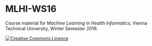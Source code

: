 # MLHI-WS16
Course material for *Machine Learning in Health Informatics*, Vienna Technical University, Winter Semester 2016. 

[![Creative Commons Licence](https://i.creativecommons.org/l/by-sa/4.0/88x31.png)](http://creativecommons.org/licenses/by-sa/4.0/)
